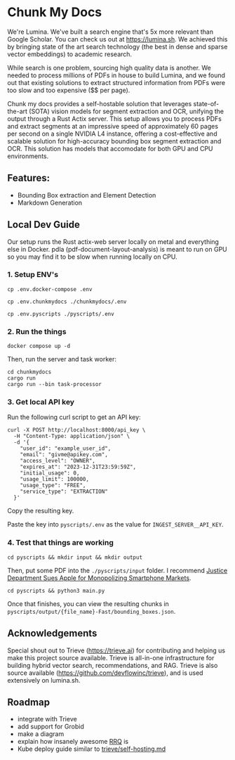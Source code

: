 # Chunk My Docs

We're Lumina. We've built a search engine that's 5x more relevant than Google Scholar. You can check us out at https://lumina.sh. We achieved this by bringing state of the art search technology (the best in dense and sparse vector embeddings) to academic research. 

While search is one problem, sourcing high quality data is another. We needed to process millions of PDFs in house to build Lumina, and we found out that existing solutions to extract structured information from PDFs were too slow and too expensive ($$ per page). 

Chunk my docs provides a self-hostable solution that leverages state-of-the-art (SOTA) vision models for segment extraction and OCR, unifying the output through a Rust Actix server. This setup allows you to process PDFs and extract segments at an impressive speed of approximately 60 pages per second on a single NVIDIA L4 instance, offering a cost-effective and scalable solution for high-accuracy bounding box segment extraction and OCR. This solution has models that accomodate for both GPU and CPU environments. 

## Features:

- Bounding Box extraction and Element Detection
- Markdown Generation

## Local Dev Guide

Our setup runs the Rust actix-web server locally on metal and everything else in Docker. pdla (pdf-document-layout-analysis) is meant to run on GPU so you may find it to be slow when running locally on CPU.

### 1\. Setup ENV's

`cp .env.docker-compose .env`

`cp .env.chunkmydocs ./chunkmydocs/.env`

`cp .env.pyscripts ./pyscripts/.env`

### 2\. Run the things

`docker compose up -d`

Then, run the server and task worker:

```
cd chunkmydocs
cargo run
cargo run --bin task-processor
```

### 3\. Get local API key

Run the following curl script to get an API key:

```
curl -X POST http://localhost:8000/api_key \
  -H "Content-Type: application/json" \
  -d '{
    "user_id": "example_user_id",
    "email": "givme@apikey.com",
    "access_level": "OWNER",
    "expires_at": "2023-12-31T23:59:59Z",
    "initial_usage": 0,
    "usage_limit": 100000,
    "usage_type": "FREE",
    "service_type": "EXTRACTION"
  }'
```

Copy the resulting key.

Paste the key into `pyscripts/.env` as the value for `INGEST_SERVER__API_KEY`.

### 4\. Test that things are working

`cd pyscripts && mkdir input && mkdir output`

Then, put some PDF into the `./pyscripts/input` folder. I recommend [Justice Department Sues Apple for Monopolizing Smartphone Markets](https://www.justice.gov/opa/media/1344546/dl?inline).

`cd pyscripts && python3 main.py`

Once that finishes, you can view the resulting chunks in `pyscripts/output/{file_name}-Fast/bounding_boxes.json`.

## Acknowledgements 

Special shout out to Trieve (https://trieve.ai) for contributing and helping us make this project source available. Trieve is all-in-one infrastructure for building hybrid vector search, recommendations, and RAG. Trieve is also source available (https://github.com/devflowinc/trieve), and is used extensively on lumina.sh.

## Roadmap

- integrate with Trieve
- add support for Grobid
- make a diagram
- explain how insanely awesome [RRQ](https://github.com/lumina-ai-inc/resilient-redis-queue) is
- Kube deploy guide similar to [trieve/self-hosting.md](https://github.com/devflowinc/trieve/blob/main/self-hosting.md)
